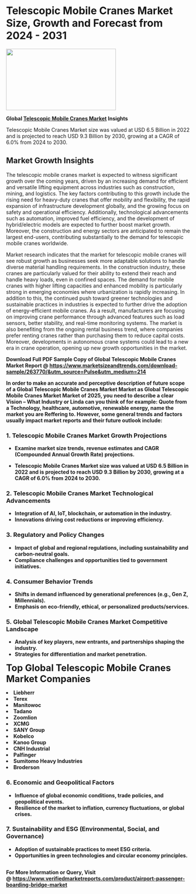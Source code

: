 <H1>Telescopic Mobile Cranes Market Size, Growth and Forecast from 2024 - 2031</H1><img class="aligncenter size-medium wp-image-584254" src="https://thirdeyenews.in/wp-content/uploads/2024/09/Global-Market-Research-300x168.jpeg" alt="" width="300" height="168" /><p><strong>Global&nbsp;<a href="https://www.marketsizeandtrends.com/download-sample/263770/&amp;utm_source=Pulse&amp;utm_medium=214">Telescopic Mobile Cranes Market</a> Insights</strong></p><p>Telescopic Mobile Cranes Market size was valued at USD 6.5 Billion in 2022 and is projected to reach USD 9.3 Billion by 2030, growing at a CAGR of 6.0% from 2024 to 2030.</p><p><h2>Market Growth Insights</h2> <p>The telescopic mobile cranes market is expected to witness significant growth over the coming years, driven by an increasing demand for efficient and versatile lifting equipment across industries such as construction, mining, and logistics. The key factors contributing to this growth include the rising need for heavy-duty cranes that offer mobility and flexibility, the rapid expansion of infrastructure development globally, and the growing focus on safety and operational efficiency. Additionally, technological advancements such as automation, improved fuel efficiency, and the development of hybrid/electric models are expected to further boost market growth. Moreover, the construction and energy sectors are anticipated to remain the largest end-users, contributing substantially to the demand for telescopic mobile cranes worldwide.</p> <p><strong></strong></p> <p>Market research indicates that the market for telescopic mobile cranes will see robust growth as businesses seek more adaptable solutions to handle diverse material handling requirements. In the construction industry, these cranes are particularly valued for their ability to extend their reach and handle heavy loads, even in confined spaces. The demand for mobile cranes with higher lifting capacities and enhanced mobility is particularly strong in emerging economies where urbanization is rapidly increasing. In addition to this, the continued push toward greener technologies and sustainable practices in industries is expected to further drive the adoption of energy-efficient mobile cranes. As a result, manufacturers are focusing on improving crane performance through advanced features such as load sensors, better stability, and real-time monitoring systems. The market is also benefiting from the ongoing rental business trend, where companies prefer renting cranes rather than purchasing them to reduce capital costs. Moreover, developments in autonomous crane systems could lead to a new era in crane operation, opening up new growth opportunities in the market.</p> <p><strong></p><p><span class=""><strong>Download Full PDF Sample Copy of Global Telescopic Mobile Cranes Market Report</strong> @ <a href="https://www.marketsizeandtrends.com/download-sample/263770/&amp;utm_source=Pulse&amp;utm_medium=214" target="_blank">https://www.marketsizeandtrends.com/download-sample/263770/&amp;utm_source=Pulse&amp;utm_medium=214</a></span></p><p>In order to make an accurate and perceptive description of future scope of a Global&nbsp;Telescopic Mobile Cranes Market Market as Global&nbsp;Telescopic Mobile Cranes Market Market of 2025, you need to describe a clear Vision &ndash; What Industry or Linda can you think of for example: Quote from a Technology, healthcare, automotive, renewable energy, name the market you are Reffering to. However, some general trends and factors usually impact market reports and their future outlook include:</p><h3>1.&nbsp;<strong>Telescopic Mobile Cranes Market Growth Projections</strong></h3><ul><li>Examine market size trends, revenue estimates and CAGR (Compounded Annual Growth Rate) projections.</li><li><p>Telescopic Mobile Cranes Market size was valued at USD 6.5 Billion in 2022 and is projected to reach USD 9.3 Billion by 2030, growing at a CAGR of 6.0% from 2024 to 2030.</p></li></ul><h3>2.&nbsp;<strong>Telescopic Mobile Cranes Market Technological Advancements</strong></h3><ul><li>Integration of AI, IoT, blockchain, or automation in the industry.</li><li>Innovations driving cost reductions or improving efficiency.</li></ul><h3>3.&nbsp;<strong>Regulatory and Policy Changes</strong></h3><ul><li>Impact of global and regional regulations, including sustainability and carbon-neutral goals.</li><li>Compliance challenges and opportunities tied to government initiatives.</li></ul><h3>4.&nbsp;<strong>Consumer Behavior Trends</strong></h3><ul><li>Shifts in demand influenced by generational preferences (e.g., Gen Z, Millennials).</li><li>Emphasis on eco-friendly, ethical, or personalized products/services.</li></ul><h3>5.&nbsp;<strong>Global Telescopic Mobile Cranes Market Competitive Landscape</strong></h3><ul><li>Analysis of key players, new entrants, and partnerships shaping the industry.</li><li>Strategies for differentiation and market penetration.</li></ul><p data-pm-slice="1 1 []"><span style="color: inherit; font-family: inherit; font-size: 25px;">Top Global Telescopic Mobile Cranes Market Companies</span></p><div class="" data-test-id=""><p><li>Liebherr</li><li> Terex</li><li> Manitowoc</li><li> Tadano</li><li> Zoomlion</li><li> XCMG</li><li> SANY Group</li><li> Kobelco</li><li> Kanoo Group</li><li> CNH Industrial</li><li> Palfinger</li><li> Sumitomo Heavy Industries</li><li> Broderson</li></p></div><h3>6.&nbsp;<strong>Economic and Geopolitical Factors</strong></h3><ul><li>Influence of global economic conditions, trade policies, and geopolitical events.</li><li>Resilience of the market to inflation, currency fluctuations, or global crises.</li></ul><h3>7.&nbsp;<strong>Sustainability and ESG (Environmental, Social, and Governance)</strong></h3><ul><li>Adoption of sustainable practices to meet ESG criteria.</li><li>Opportunities in green technologies and circular economy principles.</li></ul><h2><strong style="font-size: 14px;">For More Information or Query, Visit @&nbsp;</strong><a style="background-color: #ffffff; font-size: 14px;" href="https://www.marketsizeandtrends.com/report/telescopic-mobile-cranes-market/" target="_blank">https://www.verifiedmarketreports.com/product/airport-passenger-boarding-bridge-market</a></h2>

